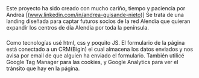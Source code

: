 ##

Este proyecto ha sido creado con mucho cariño, tiempo y paciencia por Andrea [(www.linkedin.com/in/andrea-guisande-nieto)]
Se trata de una landing diseñada para captar futuros socios de la red Alendia que quieran expandir los centros de día Alendia por toda la península.

###

Como tecnologías usé html, css y poquito JS.
El formulario de la página está conectado a un CRM(Bigin) el cual almacena los datos enviados y nos avisa por email de que alguien ha enviado el formulario.
También utilicé Google Tag Manager para las cookies, y Google Analytics para ver el tránsito que hay en la página.
